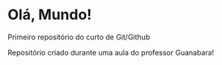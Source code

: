 # Olá, Mundo!
 Primeiro repositório do curto de Git/Github

Repositório criado durante uma aula do professor Guanabara!
